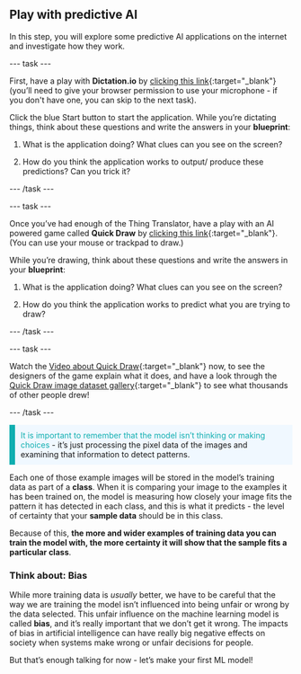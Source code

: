 ## Play with predictive AI

In this step, you will explore some predictive AI applications on the internet and investigate how they work. 

--- task ---

First, have a play with **Dictation.io** by [clicking this link](https://dictation.io/speech){:target="_blank"} (you’ll need to give your browser permission to use your microphone - if you don't have one, you can skip to the next task). 

Click the blue Start button to start the application. While you’re dictating things, think about these questions and write the answers in your **blueprint**:

1. What is the application doing? What clues can you see on the screen?

2. How do you think the application works to output/ produce these predictions? Can you trick it?

--- /task ---

--- task ---

Once you’ve had enough of the Thing Translator, have a play with an AI powered game called **Quick Draw** by [clicking this link](https://quickdraw.withgoogle.com/){:target="_blank"}. (You can use your mouse or trackpad to draw.)

While you’re drawing, think about these questions and write the answers in your **blueprint**:

1. What is the application doing? What clues can you see on the screen?

2. How do you think the application works to predict what you are trying to draw?

--- /task ---

--- task ---

Watch the [Video about Quick Draw](https://youtu.be/X8v1GWzZYJ4){:target="_blank"} now, to see the designers of the game explain what it does, and have a look through the [Quick Draw image dataset gallery](https://quickdraw.withgoogle.com/data){:target="_blank"} to see what thousands of other people drew!

--- /task ---

<p style='border-left: solid; border-width:10px; border-color: #0faeb0; background-color: aliceblue; padding: 10px;'>
<span style="color: #0faeb0">It is important to remember that the model isn’t thinking or making choices</span> - it’s just processing the pixel data of the images and examining that information to detect patterns.

</p>

Each one of those example images will be stored in the model’s training data as part of a **class**. When it is comparing your image to the examples it has been trained on, the model is measuring how closely your image fits the pattern it has detected in each class, and this is what it predicts - the level of certainty that your **sample data** should be in this class. 

Because of this, **the more and wider examples of training data you can train the model with, the more certainty it will show that the sample fits a particular class**.

### Think about: Bias

While more training data is *usually* better, we have to be careful that the way we are training the model isn’t influenced into being unfair or wrong by the data selected. This unfair influence on the machine learning model is called **bias**, and it’s really important that we don’t get it wrong. The impacts of bias in artificial intelligence can have really big negative effects on society when systems make wrong or unfair decisions for people.

But that’s enough talking for now - let’s make your first ML model!

